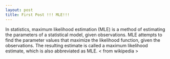 ```yaml
---
layout: post
title: First Post !!! MLE!!!
---
```


In statistics, maximum likelihood estimation (MLE) is a method of estimating the parameters of a statistical model, given observations. MLE attempts to find the parameter values that maximize the likelihood function, given the observations. The resulting estimate is called a maximum likelihood estimate, which is also abbreviated as MLE. < from wikipedia >